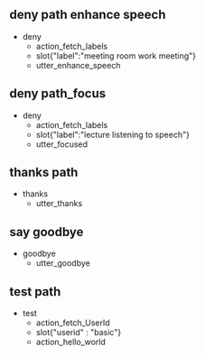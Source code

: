 ## deny path enhance speech
* deny
  - action_fetch_labels
  - slot{"label":"meeting room work meeting"}
  - utter_enhance_speech

## deny path_focus
* deny
  - action_fetch_labels
  - slot{"label":"lecture listening to speech"}
  - utter_focused


## thanks path
* thanks
  - utter_thanks


## say goodbye
* goodbye
  - utter_goodbye

## test path
* test
  - action_fetch_UserId
  - slot{"userid" : "basic"}
  - action_hello_world
